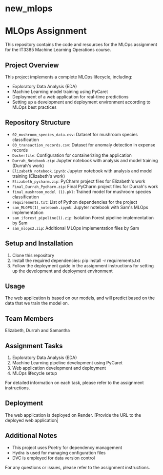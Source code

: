 # new_mlops

# MLOps Assignment

This repository contains the code and resources for the MLOps assignment for the IT3385 Machine Learning Operations course.

## Project Overview

This project implements a complete MLOps lifecycle, including:
- Exploratory Data Analysis (EDA)
- Machine Learning model training using PyCaret
- Deployment of a web application for real-time predictions
- Setting up a development and deployment environment according to MLOps best practices

## Repository Structure

- `02_mushroom_species_data.csv`: Dataset for mushroom species classification
- `03_transaction_records.csv`: Dataset for anomaly detection in expense records
- `Dockerfile`: Configuration for containerizing the application
- `Durrah_Notebook.zip`: Jupyter notebook with analysis and model training (Durrah's work)
- `Elizabeth_notebook.ipynb`: Jupyter notebook with analysis and model training (Elizabeth's work)
- `Elizabeth_pycharm.zip`: PyCharm project files for Elizabeth's work
- `Final_Durrah_Pycharm.zip`: Final PyCharm project files for Durrah's work
- `final_mushroom_model (1).pkl`: Trained model for mushroom species classification
- `requirements.txt`: List of Python dependencies for the project
- `sam_MLOPS(1)_notebook.ipynb`: Jupyter notebook with Sam's MLOps implementation
- `sam_iforest_pipeline(1).zip`: Isolation Forest pipeline implementation by Sam
- `sam_mlops2.zip`: Additional MLOps implementation files by Sam

## Setup and Installation

1. Clone this repository
2. Install the required dependencies: pip install -r requirements.txt
3. Follow the deployment guide in the assignment instructions for setting up the development and deployment environment

## Usage

The web application is based on our models, and will predict based on the data that we train the model on. 

## Team Members

Elizabeth, Durrah and Samantha

## Assignment Tasks

1. Exploratory Data Analysis (EDA)
2. Machine Learning pipeline development using PyCaret
3. Web application development and deployment
4. MLOps lifecycle setup

For detailed information on each task, please refer to the assignment instructions.

## Deployment

The web application is deployed on Render. 
[Provide the URL to the deployed web application]

## Additional Notes

- This project uses Poetry for dependency management
- Hydra is used for managing configuration files
- DVC is employed for data version control

For any questions or issues, please refer to the assignment instructions.
